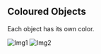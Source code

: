 ## Coloured Objects
Each object has its own color.

![Img1](http://i.imgur.com/2PB6OGm.png) ![Img2](http://i.imgur.com/4BzZWG8.png)